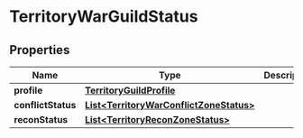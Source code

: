 

# TerritoryWarGuildStatus


## Properties

| Name | Type | Description | Notes |
|------------ | ------------- | ------------- | -------------|
|**profile** | [**TerritoryGuildProfile**](TerritoryGuildProfile.md) |  |  [optional] |
|**conflictStatus** | [**List&lt;TerritoryWarConflictZoneStatus&gt;**](TerritoryWarConflictZoneStatus.md) |  |  [optional] |
|**reconStatus** | [**List&lt;TerritoryReconZoneStatus&gt;**](TerritoryReconZoneStatus.md) |  |  [optional] |



